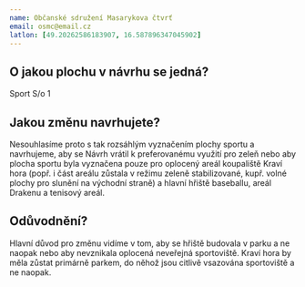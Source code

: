 ```yaml
---
name: Občanské sdružení Masarykova čtvrť
email: osmc@email.cz
latlon: [49.20262586183907, 16.587896347045902]
---
```


## O jakou plochu v návrhu se jedná?

Sport S/o 1

## Jakou změnu navrhujete?

Nesouhlasíme proto s tak rozsáhlým vyznačením plochy sportu a navrhujeme, aby se Návrh vrátil k preferovanému využití pro zeleň nebo aby plocha sportu byla vyznačena pouze pro oplocený areál koupaliště Kraví hora (popř. i část areálu zůstala v režimu zeleně stabilizované, kupř. volné plochy pro slunění na východní straně) a hlavní hřiště baseballu, areál Drakenu a tenisový areál.

## Odůvodnění?

Hlavní důvod pro změnu vidíme v tom, aby se hřiště budovala v parku a ne naopak nebo aby nevznikala oplocená neveřejná sportoviště. 
 Kraví hora by měla zůstat primárně parkem, do něhož jsou citlivě vsazována sportoviště a ne naopak.

